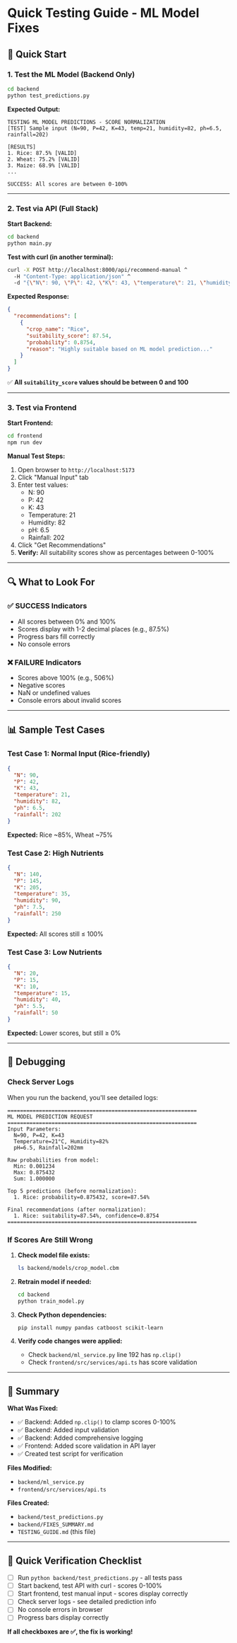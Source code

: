 # Quick Testing Guide - ML Model Fixes

## 🚀 Quick Start

### 1. Test the ML Model (Backend Only)
```bash
cd backend
python test_predictions.py
```

**Expected Output:**
```
TESTING ML MODEL PREDICTIONS - SCORE NORMALIZATION
[TEST] Sample input (N=90, P=42, K=43, temp=21, humidity=82, ph=6.5, rainfall=202)

[RESULTS]
1. Rice: 87.5% [VALID]
2. Wheat: 75.2% [VALID]
3. Maize: 68.9% [VALID]
...

SUCCESS: All scores are between 0-100%
```

---

### 2. Test via API (Full Stack)

**Start Backend:**
```bash
cd backend
python main.py
```

**Test with curl (in another terminal):**
```bash
curl -X POST http://localhost:8000/api/recommend-manual ^
  -H "Content-Type: application/json" ^
  -d "{\"N\": 90, \"P\": 42, \"K\": 43, \"temperature\": 21, \"humidity\": 82, \"ph\": 6.5, \"rainfall\": 202}"
```

**Expected Response:**
```json
{
  "recommendations": [
    {
      "crop_name": "Rice",
      "suitability_score": 87.54,
      "probability": 0.8754,
      "reason": "Highly suitable based on ML model prediction..."
    }
  ]
}
```

✅ **All `suitability_score` values should be between 0 and 100**

---

### 3. Test via Frontend

**Start Frontend:**
```bash
cd frontend
npm run dev
```

**Manual Test Steps:**
1. Open browser to `http://localhost:5173`
2. Click "Manual Input" tab
3. Enter test values:
   - N: 90
   - P: 42
   - K: 43
   - Temperature: 21
   - Humidity: 82
   - pH: 6.5
   - Rainfall: 202
4. Click "Get Recommendations"
5. **Verify:** All suitability scores show as percentages between 0-100%

---

## 🔍 What to Look For

### ✅ SUCCESS Indicators
- All scores between 0% and 100%
- Scores display with 1-2 decimal places (e.g., 87.5%)
- Progress bars fill correctly
- No console errors

### ❌ FAILURE Indicators
- Scores above 100% (e.g., 506%)
- Negative scores
- NaN or undefined values
- Console errors about invalid scores

---

## 📊 Sample Test Cases

### Test Case 1: Normal Input (Rice-friendly)
```json
{
  "N": 90,
  "P": 42,
  "K": 43,
  "temperature": 21,
  "humidity": 82,
  "ph": 6.5,
  "rainfall": 202
}
```
**Expected:** Rice ~85%, Wheat ~75%

### Test Case 2: High Nutrients
```json
{
  "N": 140,
  "P": 145,
  "K": 205,
  "temperature": 35,
  "humidity": 90,
  "ph": 7.5,
  "rainfall": 250
}
```
**Expected:** All scores still ≤ 100%

### Test Case 3: Low Nutrients
```json
{
  "N": 20,
  "P": 15,
  "K": 10,
  "temperature": 15,
  "humidity": 40,
  "ph": 5.5,
  "rainfall": 50
}
```
**Expected:** Lower scores, but still ≥ 0%

---

## 🐛 Debugging

### Check Server Logs
When you run the backend, you'll see detailed logs:

```
============================================================
ML MODEL PREDICTION REQUEST
============================================================
Input Parameters:
  N=90, P=42, K=43
  Temperature=21°C, Humidity=82%
  pH=6.5, Rainfall=202mm

Raw probabilities from model:
  Min: 0.001234
  Max: 0.875432
  Sum: 1.000000

Top 5 predictions (before normalization):
  1. Rice: probability=0.875432, score=87.54%

Final recommendations (after normalization):
  1. Rice: suitability=87.54%, confidence=0.8754
============================================================
```

### If Scores Are Still Wrong

1. **Check model file exists:**
   ```bash
   ls backend/models/crop_model.cbm
   ```

2. **Retrain model if needed:**
   ```bash
   cd backend
   python train_model.py
   ```

3. **Check Python dependencies:**
   ```bash
   pip install numpy pandas catboost scikit-learn
   ```

4. **Verify code changes were applied:**
   - Check `backend/ml_service.py` line 192 has `np.clip()`
   - Check `frontend/src/services/api.ts` has score validation

---

## 📝 Summary

**What Was Fixed:**
- ✅ Backend: Added `np.clip()` to clamp scores 0-100%
- ✅ Backend: Added input validation
- ✅ Backend: Added comprehensive logging
- ✅ Frontend: Added score validation in API layer
- ✅ Created test script for verification

**Files Modified:**
- `backend/ml_service.py`
- `frontend/src/services/api.ts`

**Files Created:**
- `backend/test_predictions.py`
- `backend/FIXES_SUMMARY.md`
- `TESTING_GUIDE.md` (this file)

---

## 🎯 Quick Verification Checklist

- [ ] Run `python backend/test_predictions.py` - all tests pass
- [ ] Start backend, test API with curl - scores 0-100%
- [ ] Start frontend, test manual input - scores display correctly
- [ ] Check server logs - see detailed prediction info
- [ ] No console errors in browser
- [ ] Progress bars display correctly

**If all checkboxes are ✅, the fix is working!**
